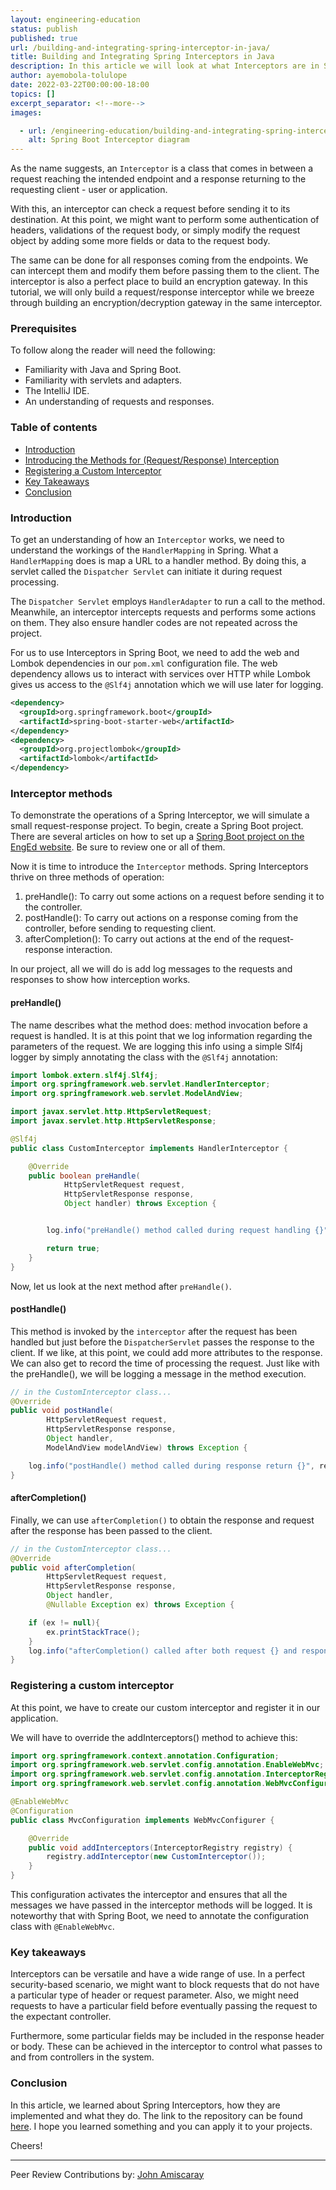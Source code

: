 ```yaml
---
layout: engineering-education
status: publish
published: true
url: /building-and-integrating-spring-interceptor-in-java/
title: Building and Integrating Spring Interceptors in Java
description: In this article we will look at what Interceptors are in Spring Boot and use them to intercept incoming requests and responses.
author: ayemobola-tolulope
date: 2022-03-22T00:00:00-18:00
topics: []
excerpt_separator: <!--more-->
images:

  - url: /engineering-education/building-and-integrating-spring-interceptor-in-java/hero.jpg
    alt: Spring Boot Interceptor diagram
---
```

As the name suggests, an `Interceptor` is a class that comes in between a request reaching the intended endpoint and a response returning to the requesting client - user or application.
<!--more-->
With this, an interceptor can check a request before sending it to its destination. At this point, we might want to perform some authentication of headers, validations of the request body, or simply modify the request object by adding some more fields or data to the request body.

The same can be done for all responses coming from the endpoints. We can intercept them and modify them before passing them to the client. The interceptor is also a perfect place to build an encryption gateway. In this tutorial, we will only build a request/response interceptor while we breeze through building an encryption/decryption gateway in the same interceptor.

### Prerequisites
To follow along the reader will need the following:
- Familiarity with Java and Spring Boot.
- Familiarity with servlets and adapters.
- The IntelliJ IDE.
- An understanding of requests and responses.

### Table of contents
- [Introduction](#introduction)
- [Introducing the Methods for (Request/Response) Interception](#interceptor-methods)
- [Registering a Custom Interceptor](#registering-a-custom-interceptor)
- [Key Takeaways](#key-takeaways)
- [Conclusion](#conclusion)

### Introduction
To get an understanding of how an `Interceptor` works, we need to understand the workings of the `HandlerMapping` in Spring. What a `HandlerMapping` does is map a URL to a handler method. By doing this, a servlet called the `Dispatcher Servlet` can initiate it during request processing. 

The `Dispatcher Servlet` employs `HandlerAdapter` to run a call to the method. Meanwhile, an interceptor intercepts requests and performs some actions on them. They also ensure handler codes are not repeated across the project.

For us to use Interceptors in Spring Boot, we need to add the web and Lombok dependencies in our `pom.xml` configuration file. The web dependency allows us to interact with services over HTTP while Lombok gives us access to the `@Slf4j` annotation which we will use later for logging.

```xml
<dependency>
  <groupId>org.springframework.boot</groupId>
  <artifactId>spring-boot-starter-web</artifactId>
</dependency>
<dependency>
  <groupId>org.projectlombok</groupId>
  <artifactId>lombok</artifactId>
</dependency>
```

### Interceptor methods
To demonstrate the operations of a Spring Interceptor, we will simulate a small request-response project. To begin, create a Spring Boot project. There are several articles on how to set up a [Spring Boot project on the EngEd website](/engineering-education/search/?q=Spring%20Boot). Be sure to review one or all of them.

Now it is time to introduce the `Interceptor` methods. Spring Interceptors thrive on three methods of operation:
1. preHandle(): To carry out some actions on a request before sending it to the controller.
2. postHandle(): To carry out actions on a response coming from the controller, before sending to requesting client.
3. afterCompletion(): To carry out actions at the end of the request-response interaction.

In our project, all we will do is add log messages to the requests and responses to show how interception works.

#### preHandle()
The name describes what the method does: method invocation before a request is handled. It is at this point that we log information regarding the parameters of the request. We are logging this info using a simple Slf4j logger by simply annotating the class with the `@Slf4j` annotation:

```java
import lombok.extern.slf4j.Slf4j;
import org.springframework.web.servlet.HandlerInterceptor;
import org.springframework.web.servlet.ModelAndView;

import javax.servlet.http.HttpServletRequest;
import javax.servlet.http.HttpServletResponse;

@Slf4j
public class CustomInterceptor implements HandlerInterceptor {

    @Override
    public boolean preHandle(
            HttpServletRequest request,
            HttpServletResponse response,
            Object handler) throws Exception {


        log.info("preHandle() method called during request handling {}", request);

        return true;
    }
}

```

Now, let us look at the next method after `preHandle()`.

#### postHandle()
This method is invoked by the `interceptor` after the request has been handled but just before the `DispatcherServlet` passes the response to the client. If we like, at this point, we could add more attributes to the response. We can also get to record the time of processing the request. Just like with the preHandle(), we will be logging a message in the method execution.

```java
// in the CustomInterceptor class...
@Override
public void postHandle(
        HttpServletRequest request,
        HttpServletResponse response,
        Object handler,
        ModelAndView modelAndView) throws Exception {

    log.info("postHandle() method called during response return {}", response);
}
```

#### afterCompletion()
Finally, we can use `afterCompletion()` to obtain the response and request after the response has been passed to the client.

```java
// in the CustomInterceptor class...
@Override
public void afterCompletion(
        HttpServletRequest request,
        HttpServletResponse response,
        Object handler,
        @Nullable Exception ex) throws Exception {

    if (ex != null){
        ex.printStackTrace();
    }
    log.info("afterCompletion() called after both request {} and response {}", request, response);
}
```

### Registering a custom interceptor
At this point, we have to create our custom interceptor and register it in our application. 

We will have to override the addInterceptors() method to achieve this:
```java
import org.springframework.context.annotation.Configuration;
import org.springframework.web.servlet.config.annotation.EnableWebMvc;
import org.springframework.web.servlet.config.annotation.InterceptorRegistry;
import org.springframework.web.servlet.config.annotation.WebMvcConfigurer;

@EnableWebMvc
@Configuration
public class MvcConfiguration implements WebMvcConfigurer {

    @Override
    public void addInterceptors(InterceptorRegistry registry) {
        registry.addInterceptor(new CustomInterceptor());
    }
}

```

This configuration activates the interceptor and ensures that all the messages we have passed in the interceptor methods will be logged. It is noteworthy that with Spring Boot, we need to annotate the configuration class with `@EnableWebMvc`.

### Key takeaways
Interceptors can be versatile and have a wide range of use. In a perfect security-based scenario, we might want to block requests that do not have a particular type of header or request parameter. Also, we might need requests to have a particular field before eventually passing the request to the expectant controller.

Furthermore, some particular fields may be included in the response header or body. These can be achieved in the interceptor to control what passes to and from controllers in the system.

### Conclusion
In this article, we learned about Spring Interceptors, how they are implemented and what they do. The link to the repository can be found [here](https://github.com/teevyne/interceptor-repo.git). I hope you learned something and you can apply it to your projects. 

Cheers!

---
Peer Review Contributions by: [John Amiscaray](/engineering-education/authors/john-amiscaray/)
